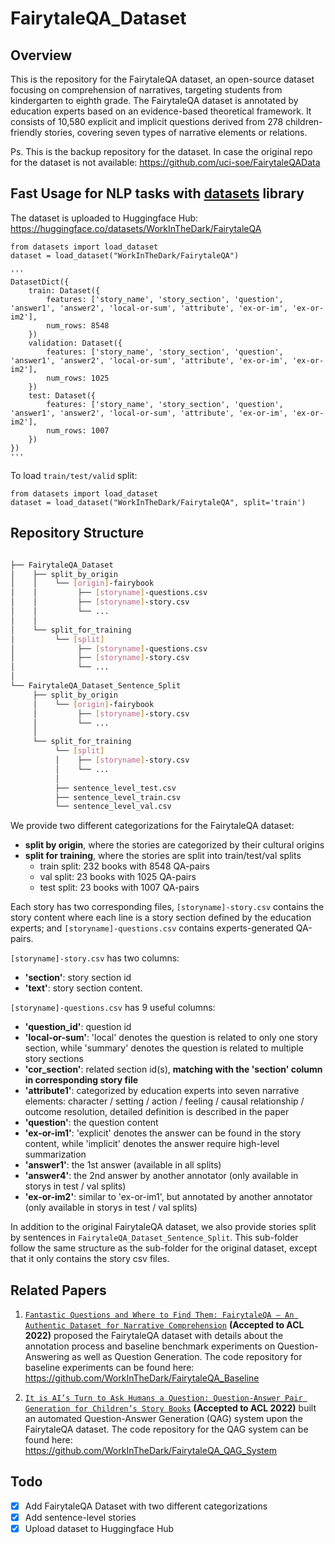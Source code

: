 # FairytaleQA_Dataset
## Overview
This is the repository for the FairytaleQA dataset, an open-source dataset focusing on comprehension of narratives, targeting students from kindergarten to eighth grade. The FairytaleQA dataset is annotated by education experts based on an evidence-based theoretical framework. It consists of 10,580 explicit and implicit questions derived from 278 children-friendly stories, covering seven types of narrative elements or relations. 

Ps. This is the backup repository for the dataset. In case the original repo for the dataset is not available: https://github.com/uci-soe/FairytaleQAData 

## Fast Usage for NLP tasks with [datasets](https://github.com/huggingface/datasets) library
The dataset is uploaded to Huggingface Hub: https://huggingface.co/datasets/WorkInTheDark/FairytaleQA
```
from datasets import load_dataset
dataset = load_dataset("WorkInTheDark/FairytaleQA")

'''
DatasetDict({
    train: Dataset({
        features: ['story_name', 'story_section', 'question', 'answer1', 'answer2', 'local-or-sum', 'attribute', 'ex-or-im', 'ex-or-im2'],
        num_rows: 8548
    })
    validation: Dataset({
        features: ['story_name', 'story_section', 'question', 'answer1', 'answer2', 'local-or-sum', 'attribute', 'ex-or-im', 'ex-or-im2'],
        num_rows: 1025
    })
    test: Dataset({
        features: ['story_name', 'story_section', 'question', 'answer1', 'answer2', 'local-or-sum', 'attribute', 'ex-or-im', 'ex-or-im2'],
        num_rows: 1007
    })
})
'''
```

To load ```train/test/valid``` split: 
```
from datasets import load_dataset
dataset = load_dataset("WorkInTheDark/FairytaleQA", split='train')
```

## Repository Structure
```bash

├── FairytaleQA_Dataset
│    ├── split_by_origin
│    │    └── [origin]-fairybook
│    │         ├── [storyname]-questions.csv 
│    │         ├── [storyname]-story.csv 
│    │         └── ...
│    │
│    └── split_for_training
│         └── [split]
│              ├── [storyname]-questions.csv 
│              ├── [storyname]-story.csv 
│              └── ...
│
└── FairytaleQA_Dataset_Sentence_Split
     ├── split_by_origin
     │    └── [origin]-fairybook
     │         ├── [storyname]-story.csv
     │         └── ...
     │
     └── split_for_training
          └── [split]
          │    ├── [storyname]-story.csv
          │    └── ...
          │
          ├── sentence_level_test.csv
          ├── sentence_level_train.csv
          └── sentence_level_val.csv
```
We provide two different categorizations for the FairytaleQA dataset: 
 - **split by origin**, where the stories are categorized by their cultural origins
 - **split for training**, where the stories are split into train/test/val splits 
     - train split: 232 books with 8548 QA-pairs
     - val split: 23 books with 1025 QA-pairs
     - test split: 23 books with 1007 QA-pairs

Each story has two corresponding files, ```[storyname]-story.csv``` contains the story content where each line is a story section defined by the education experts; and ```[storyname]-questions.csv``` contains experts-generated QA-pairs. 

```[storyname]-story.csv``` has two columns:
 - **'section'**: story section id 
 - **'text'**: story section content. 

```[storyname]-questions.csv``` has 9 useful columns:
 - **'question_id'**: question id 
 - **'local-or-sum'**: 'local' denotes the question is related to only one story section, while 'summary' denotes the question is related to multiple story sections
 - **'cor_section'**: related section id(s), **matching with the 'section' column in corresponding story file**
 - **'attribute1'**: categorized by education experts into seven narrative elements: character / setting / action / feeling / causal relationship / outcome resolution, detailed definition is described in the paper
 - **'question'**: the question content
 - **'ex-or-im1'**: 'explicit' denotes the answer can be found in the story content, while 'implicit' denotes the answer require high-level summarization
 - **'answer1'**: the 1st answer  (available in all splits)
 - **'answer4'**: the 2nd answer by another annotator (only available in storys in test / val splits)
 - **'ex-or-im2'**: similar to 'ex-or-im1', but annotated by another annotator (only available in storys in test / val splits)


In addition to the original FairytaleQA dataset, we also provide stories split by sentences in ```FairytaleQA_Dataset_Sentence_Split```. This sub-folder follow the same structure as the sub-folder for the original dataset, except that it only contains the story csv files.



## Related Papers
1. [```Fantastic Questions and Where to Find Them: FairytaleQA – An Authentic Dataset for Narrative Comprehension```](https://aclanthology.org/2022.acl-long.34/) **(Accepted to ACL 2022)** proposed the FairytaleQA dataset with details about the annotation process and baseline benchmark experiments on Question-Answering as well as Question Generation. The code repository for baseline experiments can be found here: https://github.com/WorkInTheDark/FairytaleQA_Baseline

2. [```It is AI’s Turn to Ask Humans a Question: Question-Answer Pair Generation for Children’s Story Books```](https://aclanthology.org/2022.acl-long.54/) **(Accepted to ACL 2022)** built an automated Question-Answer Generation (QAG) system upon the FairytaleQA dataset. The code repository for the QAG system can be found here: https://github.com/WorkInTheDark/FairytaleQA_QAG_System

## Todo
 - [x] Add FairytaleQA Dataset with two different categorizations
 - [x] Add sentence-level stories
 - [x] Upload dataset to Huggingface Hub
